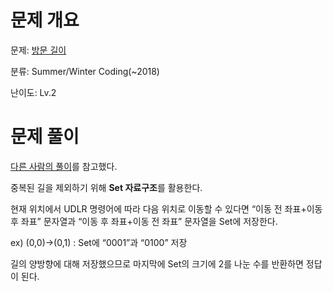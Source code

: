 # 문제 개요

문제: [방문 길이](https://school.programmers.co.kr/learn/courses/30/lessons/49994)

분류: Summer/Winter Coding(~2018)

난이도: Lv.2

# 문제 풀이

[다른 사람의 풀이](https://school.programmers.co.kr/questions/40465)를 참고했다.

중복된 길을 제외하기 위해 **Set 자료구조**를 활용한다.

현재 위치에서 UDLR 명령어에 따라 다음 위치로 이동할 수 있다면 “이동 전 좌표+이동 후 좌표” 문자열과 “이동 후 좌표+이동 전 좌표” 문자열을 Set에 저장한다.

ex) (0,0)→(0,1) : Set에 “0001”과 “0100” 저장

길의 양방향에 대해 저장했으므로 마지막에 Set의 크기에 2를 나눈 수를 반환하면 정답이 된다.
